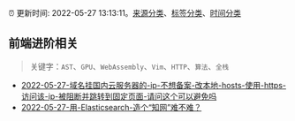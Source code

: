 :alarm_clock: 更新时间: 2022-05-27 13:13:11。[来源分类](../README.md)、[标签分类](../TAGS.md)、[时间分类](../TIMELINE.md)

## 前端进阶相关


> 关键字：`AST`、`GPU`、`WebAssembly`、`Vim`、`HTTP`、`算法`、`全栈`



- [2022-05-27-域名挂国内云服务器的-ip-不想备案-改本地-hosts-使用-https-访问该-ip-被阻断并跳转到固定页面-请问这个可以避免吗](https://www.v2ex.com/t/855701) 
- [2022-05-27-用-Elasticsearch-造个“知网”难不难？](https://toutiao.io/k/er1lafw) 